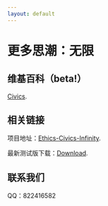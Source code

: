```yaml
---
layout: default
---
```

# 更多思潮：无限

## 维基百科（beta!）

[Civics](./civic-wiki.html).

## 相关链接  

项目地址：[Ethics-Civics-Infinity](https://github.com/cocolinfff/Ethics-Civics-Infinity-new).

最新测试版下载：[Download](https://github.com/cocolinfff/Ethics-Civics-Infinity-new/archive/refs/heads/master.zip).

## 联系我们

QQ：822416582
